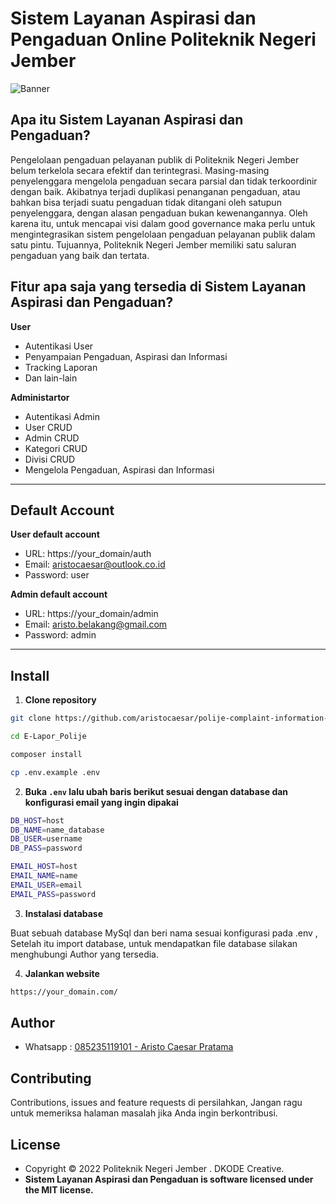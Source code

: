 <h1>Sistem Layanan Aspirasi dan Pengaduan Online Politeknik Negeri Jember</h1>

![Banner]()

## Apa itu Sistem Layanan Aspirasi dan Pengaduan?

Pengelolaan pengaduan pelayanan publik di Politeknik Negeri Jember belum terkelola secara efektif dan terintegrasi. Masing-masing penyelenggara mengelola pengaduan secara parsial dan tidak terkoordinir dengan baik. Akibatnya terjadi duplikasi penanganan pengaduan, atau bahkan bisa terjadi suatu pengaduan tidak ditangani oleh satupun penyelenggara, dengan alasan pengaduan bukan kewenangannya. Oleh karena itu, untuk mencapai visi dalam good governance maka perlu untuk mengintegrasikan sistem pengelolaan pengaduan pelayanan publik dalam satu pintu. Tujuannya, Politeknik Negeri Jember memiliki satu saluran pengaduan yang baik dan tertata.

## Fitur apa saja yang tersedia di Sistem Layanan Aspirasi dan Pengaduan?

**User**

- Autentikasi User
- Penyampaian Pengaduan, Aspirasi dan Informasi
- Tracking Laporan
- Dan lain-lain

**Administartor**

- Autentikasi Admin
- User CRUD
- Admin CRUD
- Kategori CRUD
- Divisi CRUD
- Mengelola Pengaduan, Aspirasi dan Informasi

---

## Default Account

**User default account**

- URL: https://your_domain/auth
- Email: aristocaesar@outlook.co.id
- Password: user

**Admin default account**

- URL: https://your_domain/admin
- Email: aristo.belakang@gmail.com
- Password: admin

---

## Install

1. **Clone repository**

```bash
git clone https://github.com/aristocaesar/polije-complaint-information-system.git E-Lapor_Polije

cd E-Lapor_Polije

composer install

cp .env.example .env
```

2. **Buka `.env` lalu ubah baris berikut sesuai dengan database dan konfigurasi email yang ingin dipakai**

```bash
DB_HOST=host
DB_NAME=name_database
DB_USER=username
DB_PASS=password

EMAIL_HOST=host
EMAIL_NAME=name
EMAIL_USER=email
EMAIL_PASS=password
```

3. **Instalasi database**

Buat sebuah database MySql dan beri nama sesuai konfigurasi pada .env , Setelah itu import database, untuk mendapatkan file database silakan menghubungi Author yang tersedia.

4. **Jalankan website**

```bash
https://your_domain.com/
```

## Author

- Whatsapp : <a href="https://api.whatsapp.com/send?phone=85235119101&text=Hallo%20Aristo,%20Saya%20ingin%20mendapatkan%20mengakses%20database%20E-Lapor%20Polije" target="_blank"> 085235119101 - Aristo Caesar Pratama</a>

## Contributing

Contributions, issues and feature requests di persilahkan, Jangan ragu untuk memeriksa halaman masalah jika Anda ingin berkontribusi.

## License

- Copyright © 2022 Politeknik Negeri Jember . DKODE Creative.
- **Sistem Layanan Aspirasi dan Pengaduan is software licensed under the MIT license.**
